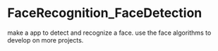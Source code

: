 # FaceRecognition_FaceDetection
make a app to detect and recognize a face. use the face algorithms to develop on more projects.
